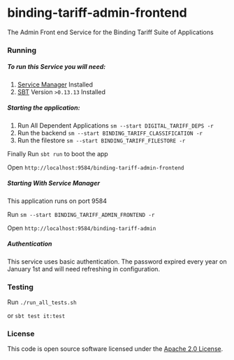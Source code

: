 
# binding-tariff-admin-frontend

The Admin Front end Service for the Binding Tariff Suite of Applications

### Running

##### To run this Service you will need:

1) [Service Manager](https://github.com/hmrc/service-manager) Installed
2) [SBT](https://www.scala-sbt.org) Version `>0.13.13` Installed

##### Starting the application:
 
1) Run All Dependent Applications `sm --start DIGITAL_TARIFF_DEPS -r`
2) Run the backend `sm --start BINDING_TARIFF_CLASSIFICATION -r`
3) Run the filestore `sm --start BINDING_TARIFF_FILESTORE -r`

Finally Run `sbt run` to boot the app

Open `http://localhost:9584/binding-tariff-admin-frontend`
 
##### Starting With Service Manager

This application runs on port 9584

Run `sm --start BINDING_TARIFF_ADMIN_FRONTEND -r`

Open `http://localhost:9584/binding-tariff-admin`

##### Authentication

This service uses basic authentication. The password expired every year on January 1st and will need refreshing in configuration.

### Testing

Run `./run_all_tests.sh`

or `sbt test it:test`

### License

This code is open source software licensed under the [Apache 2.0 License]("http://www.apache.org/licenses/LICENSE-2.0.html").
